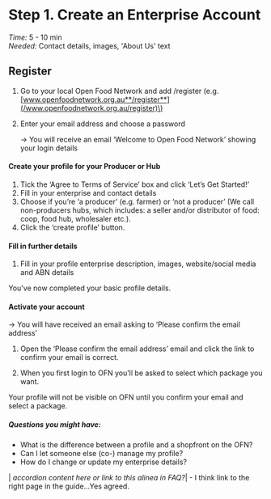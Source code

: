 # Step 1. Create an Enterprise Account

_Time:_ 5 - 10 min   
_Needed:_ Contact details, images, 'About Us' text

## Register

1. Go to your local Open Food Network and add /register \(e.g. [www.openfoodnetwork.org.au**/register**](/www.openfoodnetwork.org.au/register)\)
2. Enter your email address and choose a password

   → You will receive an email ‘Welcome to Open Food Network’ showing your login details

#### Create your profile for your Producer or Hub

1. Tick the ‘Agree to Terms of Service’ box and click ‘Let’s Get Started!’
2. Fill in your enterprise and contact details
3. Choose if you’re ‘a producer’ \(e.g. farmer\) or ‘not a producer’ \(We call non-producers hubs, which includes: a seller and/or distributor of food: coop, food hub, wholesaler etc.\).
4. Click the ‘create profile’ button.


#### Fill in further details

1. Fill in your profile enterprise description, images, website/social media and ABN details

You've now completed your basic profile details.

#### Activate your account

→ You will have received an email asking to ‘Please confirm the email address’

1. Open the ‘Please confirm the email address’ email and click the link to confirm your email is correct. 

2. When you first login to OFN you'll be asked to select which package you want.

Your profile will not be visible on OFN until you confirm your email and select a package.

##### _Questions you  might have:_

* What is the difference between a profile and a shopfront on the OFN?
* Can I let someone else \(co-\) manage my profile?
* How do I change or update my enterprise details?

\| _accordion content here or link to this alinea in FAQ?_\| - I think link to the right page in the guide...Yes agreed.

